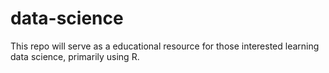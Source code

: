 # data-science
This repo will serve as a educational resource for those interested learning data science, primarily using R.
